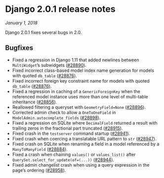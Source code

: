 # Django 2.0.1 release notes

*January 1, 2018*

Django 2.0.1 fixes several bugs in 2.0.

## Bugfixes

* Fixed a regression in Django 1.11 that added newlines between `MultiWidget`’s
  subwidgets ([#28890](https://code.djangoproject.com/ticket/28890)).
* Fixed incorrect class-based model index name generation for models with
  quoted `db_table` ([#28876](https://code.djangoproject.com/ticket/28876)).
* Fixed incorrect foreign key constraint name for models with quoted
  `db_table` ([#28876](https://code.djangoproject.com/ticket/28876)).
* Fixed a regression in caching of a `GenericForeignKey` when the referenced
  model instance uses more than one level of multi-table inheritance
  ([#28856](https://code.djangoproject.com/ticket/28856)).
* Reallowed filtering a queryset with `GeometryField=None` ([#28896](https://code.djangoproject.com/ticket/28896)).
* Corrected admin check to allow a `OneToOneField` in
  `ModelAdmin.autocomplete_fields` ([#28898](https://code.djangoproject.com/ticket/28898)).
* Fixed a regression on SQLite where `DecimalField` returned a result with
  trailing zeros in the fractional part truncated ([#28915](https://code.djangoproject.com/ticket/28915)).
* Fixed crash in the `testserver` command startup ([#28941](https://code.djangoproject.com/ticket/28941)).
* Fixed crash when coercing a translatable URL pattern to `str`
  ([#28947](https://code.djangoproject.com/ticket/28947)).
* Fixed crash on SQLite when renaming a field in a model referenced by a
  `ManyToManyField` ([#28884](https://code.djangoproject.com/ticket/28884)).
* Fixed a crash when chaining `values()` or `values_list()` after
  `QuerySet.select_for_update(of=(...))` ([#28944](https://code.djangoproject.com/ticket/28944)).
* Fixed admin changelist crash when using a query expression in the page’s
  ordering ([#28958](https://code.djangoproject.com/ticket/28958)).
